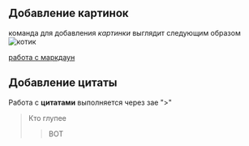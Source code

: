 ## Добавление картинок ##
команда для добавления *картинки* выглядит следующим образом
![котик](https://funart.pro/uploads/posts/2021-07/1626361117_6-funart-pro-p-kotik-v-ochkakh-zhivotnie-krasivo-foto-12.jpg)

[работа с маркдаун](https://lifehacker.ru/chto-takoe-markdown/)

## Добавление цитаты
Работа с **цитатами** выполняется через зае ">"
>Кто глупее
>> ВОТ
